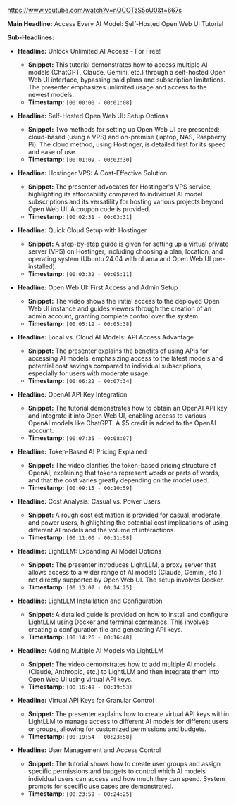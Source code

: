 https://www.youtube.com/watch?v=nQCOTzS5oU0&t=667s

**Main Headline:** Access Every AI Model: Self-Hosted Open Web UI Tutorial

**Sub-Headlines:**

* **Headline:**  Unlock Unlimited AI Access - For Free!
    * **Snippet:**  This tutorial demonstrates how to access multiple AI models (ChatGPT, Claude, Gemini, etc.) through a self-hosted Open Web UI interface, bypassing paid plans and subscription limitations.  The presenter emphasizes unlimited usage and access to the newest models.
    * **Timestamp:** `[00:00:00 - 00:01:08]`

* **Headline:**  Self-Hosted Open Web UI: Setup Options
    * **Snippet:**  Two methods for setting up Open Web UI are presented: cloud-based (using a VPS) and on-premise (laptop, NAS, Raspberry Pi). The cloud method, using Hostinger, is detailed first for its speed and ease of use.
    * **Timestamp:** `[00:01:09 - 00:02:30]`

* **Headline:**  Hostinger VPS: A Cost-Effective Solution
    * **Snippet:** The presenter advocates for Hostinger's VPS service, highlighting its affordability compared to individual AI model subscriptions and its versatility for hosting various projects beyond Open Web UI.  A coupon code is provided.
    * **Timestamp:** `[00:02:31 - 00:03:31]`

* **Headline:**  Quick Cloud Setup with Hostinger
    * **Snippet:** A step-by-step guide is given for setting up a virtual private server (VPS) on Hostinger, including choosing a plan, location, and operating system (Ubuntu 24.04 with oLama and Open Web UI pre-installed).
    * **Timestamp:** `[00:03:32 - 00:05:11]`

* **Headline:**  Open Web UI: First Access and Admin Setup
    * **Snippet:**  The video shows the initial access to the deployed Open Web UI instance and guides viewers through the creation of an admin account, granting complete control over the system.
    * **Timestamp:** `[00:05:12 - 00:05:38]`

* **Headline:**  Local vs. Cloud AI Models: API Access Advantage
    * **Snippet:** The presenter explains the benefits of using APIs for accessing AI models, emphasizing access to the latest models and potential cost savings compared to individual subscriptions, especially for users with moderate usage.
    * **Timestamp:** `[00:06:22 - 00:07:34]`

* **Headline:**  OpenAI API Key Integration
    * **Snippet:**  The tutorial demonstrates how to obtain an OpenAI API key and integrate it into Open Web UI, enabling access to various OpenAI models like ChatGPT.  A $5 credit is added to the OpenAI account.
    * **Timestamp:** `[00:07:35 - 00:08:07]`

* **Headline:**  Token-Based AI Pricing Explained
    * **Snippet:**  The video clarifies the token-based pricing structure of OpenAI, explaining that tokens represent words or parts of words, and that the cost varies greatly depending on the model used.
    * **Timestamp:** `[00:09:15 - 00:10:59]`

* **Headline:**  Cost Analysis: Casual vs. Power Users
    * **Snippet:**  A rough cost estimation is provided for casual, moderate, and power users, highlighting the potential cost implications of using different AI models and the volume of interactions.
    * **Timestamp:** `[00:11:00 - 00:11:58]`

* **Headline:**  LightLLM: Expanding AI Model Options
    * **Snippet:**  The presenter introduces LightLLM, a proxy server that allows access to a wider range of AI models (Claude, Gemini, etc.) not directly supported by Open Web UI.  The setup involves Docker.
    * **Timestamp:** `[00:13:07 - 00:14:25]`

* **Headline:**  LightLLM Installation and Configuration
    * **Snippet:**  A detailed guide is provided on how to install and configure LightLLM using Docker and terminal commands.  This involves creating a configuration file and generating API keys.
    * **Timestamp:** `[00:14:26 - 00:16:48]`

* **Headline:**  Adding Multiple AI Models via LightLLM
    * **Snippet:**  The video demonstrates how to add multiple AI models (Claude, Anthropic, etc.) to LightLLM and then integrate them into Open Web UI using virtual API keys.
    * **Timestamp:** `[00:16:49 - 00:19:53]`

* **Headline:**  Virtual API Keys for Granular Control
    * **Snippet:** The presenter explains how to create virtual API keys within LightLLM to manage access to different AI models for different users or groups, allowing for customized permissions and budgets.
    * **Timestamp:** `[00:19:54 - 00:23:58]`

* **Headline:**  User Management and Access Control
    * **Snippet:**  The tutorial shows how to create user groups and assign specific permissions and budgets to control which AI models individual users can access and how much they can spend.  System prompts for specific use cases are demonstrated.
    * **Timestamp:** `[00:23:59 - 00:24:25]`



